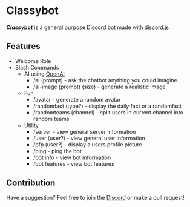 # Classybot

**_Classybot_** is a general purpose Discord bot made with [discord.js](https://discord.js.org/)

## Features

- Welcome Role
- Slash Commands
  - AI using [OpenAI](https://openai.com/)
    - /ai (prompt) - ask the chatbot anything you could imagine.
    - /ai-image (prompt) (size) - generate a realistic image
  - Fun
    - /avatar - generate a random avatar
    - /randomfact (type?) - display the daily fact or a randomfact
    - /randomteams (channel) - split users in current channel into random teams
  - Utility
    - /server - view general server information
    - /user (user?) - view general user information
    - /pfp (user?) - display a users profile picture
    - /ping - ping the bot
    - /bot info - view bot information
    - /bot features - view bot features

## Contribution

Have a suggestion? Feel free to join the [Discord](https://discord.gg/ATUud59GrU) or make a pull request!
